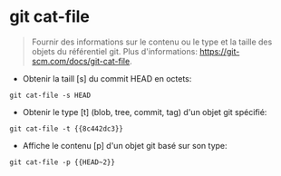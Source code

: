 # git cat-file

> Fournir des informations sur le contenu ou le type et la taille des objets du référentiel git.
> Plus d'informations: <https://git-scm.com/docs/git-cat-file>.

- Obtenir la taill [s] du commit HEAD en octets:

`git cat-file -s HEAD`

- Obtenir le type [t] (blob, tree, commit, tag) d'un objet git spécifié:

`git cat-file -t {{8c442dc3}}`

- Affiche le contenu [p] d'un objet git basé sur son type:

`git cat-file -p {{HEAD~2}}`
